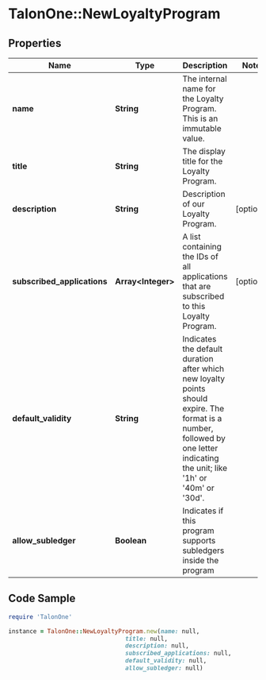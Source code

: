 # TalonOne::NewLoyaltyProgram

## Properties

Name | Type | Description | Notes
------------ | ------------- | ------------- | -------------
**name** | **String** | The internal name for the Loyalty Program. This is an immutable value. | 
**title** | **String** | The display title for the Loyalty Program. | 
**description** | **String** | Description of our Loyalty Program. | [optional] 
**subscribed_applications** | **Array&lt;Integer&gt;** | A list containing the IDs of all applications that are subscribed to this Loyalty Program. | [optional] 
**default_validity** | **String** | Indicates the default duration after which new loyalty points should expire. The format is a number, followed by one letter indicating the unit; like &#39;1h&#39; or &#39;40m&#39; or &#39;30d&#39;. | 
**allow_subledger** | **Boolean** | Indicates if this program supports subledgers inside the program | 

## Code Sample

```ruby
require 'TalonOne'

instance = TalonOne::NewLoyaltyProgram.new(name: null,
                                 title: null,
                                 description: null,
                                 subscribed_applications: null,
                                 default_validity: null,
                                 allow_subledger: null)
```



